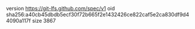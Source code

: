 version https://git-lfs.github.com/spec/v1
oid sha256:a40cb45dbdb5ecf30f72b665f2e1432426ce822caf5e2ca830df9d44090a117f
size 3867
